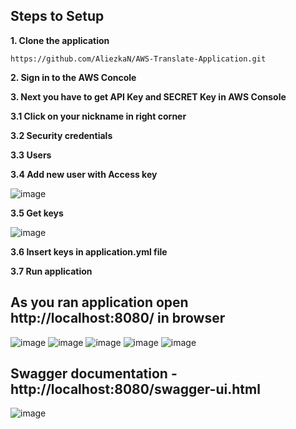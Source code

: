 ## Steps to Setup

**1. Clone the application**
```ssh
https://github.com/AliezkaN/AWS-Translate-Application.git
```

**2. Sign in to the AWS Concole**

**3. Next you have to get API Key and SECRET Key in AWS Console**

**3.1 Click on your nickname in right corner**

**3.2 Security credentials**

**3.3 Users**

**3.4 Add new user with Access key**

![image](https://user-images.githubusercontent.com/84874469/212772234-85b42edc-00ec-4b7e-9ffd-9c5bbdb79942.png)

**3.5 Get keys**

![image](https://user-images.githubusercontent.com/84874469/212772804-de7fa9b5-17f0-4d8e-948c-e94e0b3494c5.png)

**3.6 Insert keys in application.yml file**

**3.7 Run application**

## As you ran application open http://localhost:8080/ in browser

![image](https://user-images.githubusercontent.com/84874469/212773460-fc7e3c96-d1fc-4bae-a091-003d2bf925e8.png)
![image](https://user-images.githubusercontent.com/84874469/212773560-119b1bbd-02c9-478b-9046-4c56dc9c9a46.png)
![image](https://user-images.githubusercontent.com/84874469/212773708-c21b523c-b7bb-428f-9bd2-26bbd8b26b18.png)
![image](https://user-images.githubusercontent.com/84874469/212773827-cdd13a7a-b30c-47ff-ac45-3554a86374d3.png)
![image](https://user-images.githubusercontent.com/84874469/212773995-82fc8db6-aead-4621-8af7-472269485914.png)

## Swagger documentation - http://localhost:8080/swagger-ui.html

![image](https://user-images.githubusercontent.com/84874469/217014739-f4367cbf-86f0-473f-a35c-a60e83c9f78b.png)
